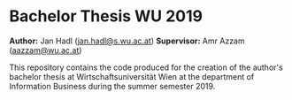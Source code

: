 # Bachelor Thesis WU 2019
**Author:** Jan Hadl (jan.hadl@s.wu.ac.at)
**Supervisor:** Amr Azzam (aazzam@wu.ac.at)

This repository contains the code produced for the creation of the author's bachelor thesis at Wirtschaftsuniversität Wien 
at the department of Information Business during the summer semester 2019.